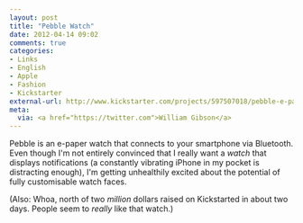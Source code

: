 ```yaml
---
layout: post
title: "Pebble Watch"
date: 2012-04-14 09:02
comments: true
categories: 
- Links
- English
- Apple
- Fashion
- Kickstarter
external-url: http://www.kickstarter.com/projects/597507018/pebble-e-paper-watch-for-iphone-and-android
meta:
  via: <a href="https://twitter.com">William Gibson</a>
---
```


Pebble is an e-paper watch that connects to your smartphone via Bluetooth. Even though I'm not entirely convinced that I really want a *watch* that displays notifications (a constantly vibrating iPhone in my pocket is distracting enough), I'm getting unhealthily excited about the potential of fully customisable watch faces.

(Also: Whoa, north of two *million* dollars raised on Kickstarted in about two days. People seem to *really* like that watch.)